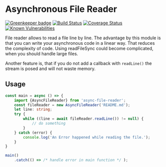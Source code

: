# Asynchronous File Reader
[![Greenkeeper badge](https://badges.greenkeeper.io/Thomas-P/async-file-reader.svg)](https://greenkeeper.io/) [![Build Status](https://travis-ci.org/Thomas-P/async-file-reader.svg?branch=master)](https://travis-ci.org/Thomas-P/async-file-reader) [![Coverage Status](https://coveralls.io/repos/github/Thomas-P/async-file-reader/badge.svg)](https://coveralls.io/github/Thomas-P/async-file-reader) [![Known Vulnerabilities](https://snyk.io/test/github/thomas-p/async-file-reader/badge.svg)](https://snyk.io/test/github/thomas-p/async-file-reader)


File reader allows to read a file line by line. The advantage by this module is that you can write your asynchronous code in a linear way. That reduces the complexity of code. Using readFileSync could become complicated, when you should handle large files.

Another feature is, that if you do not add a callback with `readLine()` the stream is posed and will not waste memory. 
## Usage
```typescript
const main = async () => {
    import {AsyncFileReader} from 'async-file-reader';
    const fileReader = new AsyncFileReader('README.md');
    let line: string;
    try {
        while ((line = await fileReader.readLine()) != null) {
            // do something
        } 
    } catch (error) {
        console.log('An Error happened while reading the file.');
    }
}

main()
    .catch(() => /* handle error in main function */ );
```

